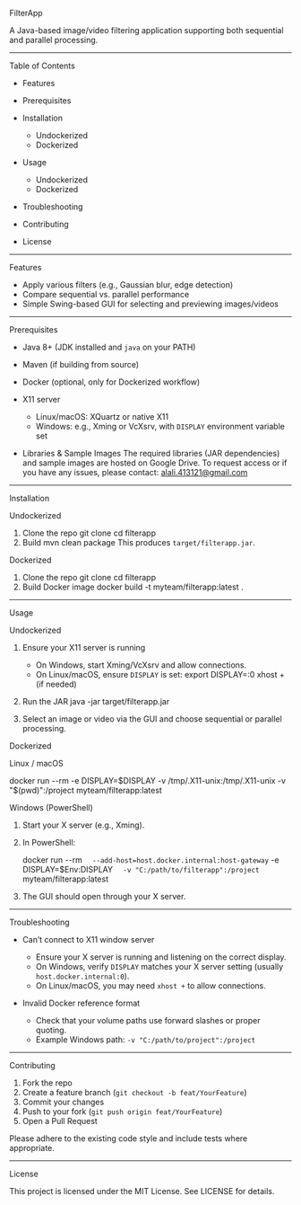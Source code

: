 FilterApp

A Java-based image/video filtering application supporting both sequential and parallel processing.

---

Table of Contents

* Features
* Prerequisites
* Installation

  * Undockerized
  * Dockerized
* Usage

  * Undockerized
  * Dockerized
* Troubleshooting
* Contributing
* License

---

Features

* Apply various filters (e.g., Gaussian blur, edge detection)
* Compare sequential vs. parallel performance
* Simple Swing-based GUI for selecting and previewing images/videos

---

Prerequisites

* Java 8+ (JDK installed and `java` on your PATH)
* Maven (if building from source)
* Docker (optional, only for Dockerized workflow)
* X11 server

  * Linux/macOS: XQuartz or native X11
  * Windows: e.g., Xming or VcXsrv, with `DISPLAY` environment variable set
* Libraries & Sample Images
  The required libraries (JAR dependencies) and sample images are hosted on Google Drive.
  To request access or if you have any issues, please contact: [alali.413121@gmail.com](mailto:your.email@domain.com)

---

Installation

Undockerized

1. Clone the repo
   git clone
   cd filterapp
2. Build
   mvn clean package
   This produces `target/filterapp.jar`.

Dockerized

1. Clone the repo
   git clone
   cd filterapp
2. Build Docker image
   docker build -t myteam/filterapp\:latest .

---

Usage

Undockerized

1. Ensure your X11 server is running

   * On Windows, start Xming/VcXsrv and allow connections.
   * On Linux/macOS, ensure `DISPLAY` is set:
     export DISPLAY=:0
     xhost +  (if needed)
2. Run the JAR
   java -jar target/filterapp.jar
3. Select an image or video via the GUI and choose sequential or parallel processing.

Dockerized

Linux / macOS

docker run --rm&#x20;
-e DISPLAY=\$DISPLAY&#x20;
-v /tmp/.X11-unix:/tmp/.X11-unix&#x20;
-v "\$(pwd)":/project&#x20;
myteam/filterapp\:latest

Windows (PowerShell)

1. Start your X server (e.g., Xming).

2. In PowerShell:

   docker run --rm `  --add-host=host.docker.internal:host-gateway`
   -e DISPLAY=\$Env\:DISPLAY `  -v "C:/path/to/filterapp":/project`
   myteam/filterapp\:latest

3. The GUI should open through your X server.

---

Troubleshooting

* Can’t connect to X11 window server

  * Ensure your X server is running and listening on the correct display.
  * On Windows, verify `DISPLAY` matches your X server setting (usually `host.docker.internal:0`).
  * On Linux/macOS, you may need `xhost +` to allow connections.

* Invalid Docker reference format

  * Check that your volume paths use forward slashes or proper quoting.
  * Example Windows path: `-v "C:/path/to/project":/project`

---

Contributing

1. Fork the repo
2. Create a feature branch (`git checkout -b feat/YourFeature`)
3. Commit your changes
4. Push to your fork (`git push origin feat/YourFeature`)
5. Open a Pull Request

Please adhere to the existing code style and include tests where appropriate.

---

License

This project is licensed under the MIT License. See LICENSE for details.
